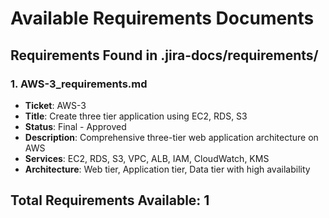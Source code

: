 # Available Requirements Documents

## Requirements Found in .jira-docs/requirements/

### 1. AWS-3_requirements.md
- **Ticket**: AWS-3
- **Title**: Create three tier application using EC2, RDS, S3
- **Status**: Final - Approved
- **Description**: Comprehensive three-tier web application architecture on AWS
- **Services**: EC2, RDS, S3, VPC, ALB, IAM, CloudWatch, KMS
- **Architecture**: Web tier, Application tier, Data tier with high availability

## Total Requirements Available: 1